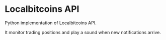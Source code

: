 # Localbitcoins API

Python implementation of Localbitcoins API.

It monitor trading positions and play a sound when new notifications arrive.
